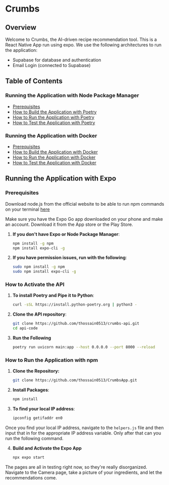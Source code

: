 # Crumbs
## Overview 

Welcome to Crumbs, the AI-driven recipe recommendation tool. This is a React Native App run using expo. We use the following architectures to run the application:

- Supabase for database and authentication
- Email Login (connected to Supabase)


## Table of Contents

### Running the Application with Node Package Manager
- [Prerequisites](#node-package-manager-prerequisites)
- [How to Build the Application with Poetry](#how-to-build-the-application-with-poetry)
- [How to Run the Application with Poetry](#how-to-run-the-application-with-poetry)
- [How to Test the Application with Poetry](#how-to-test-the-application-with-poetry)

### Running the Application with Docker
- [Prerequisites](#docker-prerequisites)
- [How to Build the Application with Docker](#how-to-build-the-application-with-docker)
- [How to Run the Application with Docker](#how-to-run-the-application-with-docker)
- [How to Test the Application with Docker](#how-to-test-the-application-with-docker)

## Running the Application with Expo

### Prerequisites

Download node.js from the official website to be able to run npm commands on your terminal [here](https://nodejs.org/en)

Make sure you have the Expo Go app downloaded on your phone and make an account. Download it from the App store or the Play Store.

1. **If you don't have Expo or Node Package Manager**:
    ```bash
    npm install -g npm
    npm install expo-cli -g

2. **If you have permission issues, run with the following**:
    ```bash
    sudo npm install -g npm
    sudo npm install expo-cli -g

### How to Activate the API

1. **To install Poetry and Pipe it to Python**:
    ```bash
    curl -sSL https://install.python-poetry.org | python3 -


2. **Clone the API repository**:
    ```bash
    git clone https://github.com/thossain0513/crumbs-api.git
    cd api-code


3. **Run the Following**
    ```bash
    poetry run uvicorn main:app --host 0.0.0.0 --port 8000 --reload


### How to Run the Application with npm

1. **Clone the Repository:**
   ```bash
   git clone https://github.com/thossain0513/CrumbsApp.git

2. **Install Packages**:
    ```bash
    npm install

3. **To find your local IP address**:
    ```bash
    ipconfig getifaddr en0

Once you find your local IP address, navigate to the `helpers.js` file and then input that in for the appropriate IP address variable. Only after that can you run the following command.

4. **Build and Activate the Expo App**
   ```bash
   npx expo start

The pages are all in testing right now, so they're really disorganized. Navigate to the Camera page, take a picture of your ingredients, and let the recommendations come.
